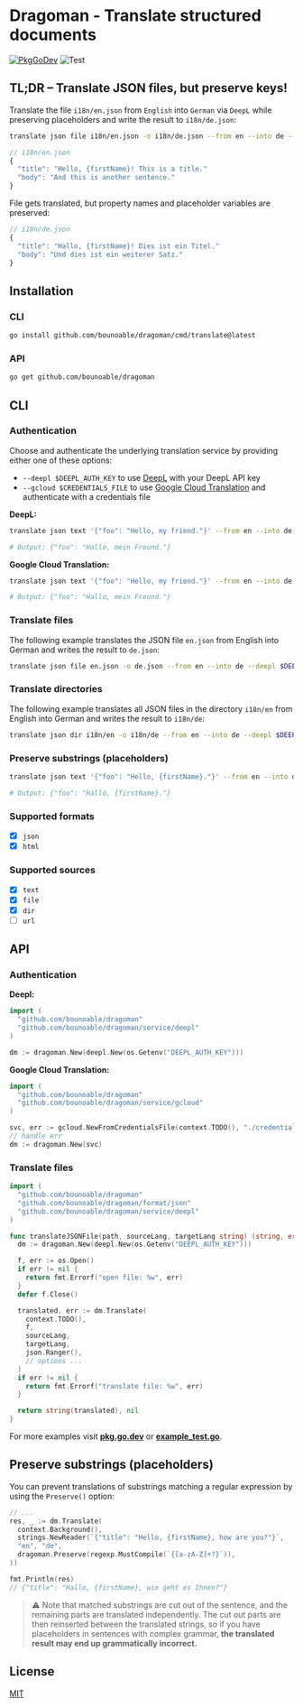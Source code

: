 # Dragoman - Translate structured documents

[![PkgGoDev](https://pkg.go.dev/badge/github.com/bounoable/dragoman)](https://pkg.go.dev/github.com/bounoable/dragoman) ![Test](https://github.com/bounoable/dragoman/workflows/Test/badge.svg)

## TL;DR – Translate JSON files, but preserve keys!

Translate the file `i18n/en.json` from `English` into `German` via `DeepL` while preserving placeholders and write the result to `i18n/de.json`:

```sh
translate json file i18n/en.json -o i18n/de.json --from en --into de --preserve '{[a-zA-Z]+?}' --deepl $DEEPL_AUTH_KEY
```

```js
// i18n/en.json
{
  "title": "Hello, {firstName}! This is a title."
  "body": "And this is another sentence."
}
```

File gets translated, but property names and placeholder variables are preserved:

```js
// i18n/de.json
{
  "title": "Hallo, {firstName}! Dies ist ein Titel."
  "body": "Und dies ist ein weiterer Satz."
}
```

## Installation

### CLI

```sh
go install github.com/bounoable/dragoman/cmd/translate@latest
```

### API

```sh
go get github.com/bounoable/dragoman
```

## CLI

### Authentication

Choose and authenticate the underlying translation service by providing either one of these options:

- `--deepl $DEEPL_AUTH_KEY` to use [DeepL](https://deepl.com) with your DeepL API key
- `--gcloud $CREDENTIALS_FILE` to use [Google Cloud Translation](https://cloud.google.com/translate) and authenticate with a credentials file

**DeepL:**
```sh
translate json text '{"foo": "Hello, my friend."}' --from en --into de --deepl $DEEPL_AUTH_KEY

# Output: {"foo": "Hallo, mein Freund."}
```

**Google Cloud Translation:**
```sh
translate json text '{"foo": "Hello, my friend."}' --from en --into de --gcloud ./credentials.json

# Output: {"foo": "Hallo, mein Freund."}
```

### Translate files

The following example translates the JSON file `en.json` from English into German and writes the result to `de.json`:

```sh
translate json file en.json -o de.json --from en --into de --deepl $DEEPL_AUTH_KEY
```

### Translate directories

The following example translates all JSON files in the directory `i18n/en` from English into German and writes the result to `i18n/de`:

```sh
translate json dir i18n/en -o i18n/de --from en --into de --deepl $DEEPL_AUTH_KEY
```

### Preserve substrings (placeholders)

```sh
translate json text '{"foo": "Hello, {firstName}."}' --from en --into de --preserve '{[a-zA-Z]+?}' --deepl $DEEPL_AUTH_KEY

# Output: {"foo": "Hallo, {firstName}."}
```

### Supported formats

- [x] `json`
- [x] `html`

### Supported sources

- [x] `text`
- [x] `file`
- [x] `dir`
- [ ] `url`

## API

### Authentication

**Deepl:**
```go
import (
  "github.com/bounoable/dragoman"
  "github.com/bounoable/dragoman/service/deepl"
)

dm := dragoman.New(deepl.New(os.Getenv("DEEPL_AUTH_KEY")))
```

**Google Cloud Translation:**
```go
import (
  "github.com/bounoable/dragoman"
  "github.com/bounoable/dragoman/service/gcloud"
)

svc, err := gcloud.NewFromCredentialsFile(context.TODO(), "./credentials.json")
// handle err
dm := dragoman.New(svc)
```

### Translate files

```go
import (
  "github.com/bounoable/dragoman"
  "github.com/bounoable/dragoman/format/json"
  "github.com/bounoable/dragoman/service/deepl"
)

func translateJSONFile(path, sourceLang, targetLang string) (string, error) {
  dm := dragoman.New(deepl.New(os.Getenv("DEEPL_AUTH_KEY")))

  f, err := os.Open()
  if err != nil {
    return fmt.Errorf("open file: %w", err)
  }
  defer f.Close()

  translated, err := dm.Translate(
    context.TODO(),
    f,
    sourceLang,
    targetLang,
    json.Ranger(),
    // options ...
  )
  if err != nil {
    return fmt.Errorf("translate file: %w", err)
  }

  return string(translated), nil
}
```

For more examples visit [**pkg.go.dev**](https://pkg.go.dev/github.com/bounoable/dragoman) or [**example_test.go**](./example_test.go).

## Preserve substrings (placeholders)

You can prevent translations of substrings matching a regular expression by using the `Preserve()` option:

```go
// ...
res, _ := dm.Translate(
  context.Background(),
  strings.NewReader(`{"title": "Hello, {firstName}, how are you?"}`,
  "en", "de",
  dragoman.Preserve(regexp.MustCompile(`{[a-zA-Z]+?}`)),
))

fmt.Println(res)
// {"title": "Hallo, {firstName}, wie geht es Ihnen?"}
```

> :warning: Note that matched substrings are cut out of the sentence, and the remaining parts are translated independently. The cut out parts are then reinserted between the translated strings, so if you have placeholders in sentences with complex grammar, **the translated result may end up grammatically incorrect.**

## License

[MIT](./LICENSE)
